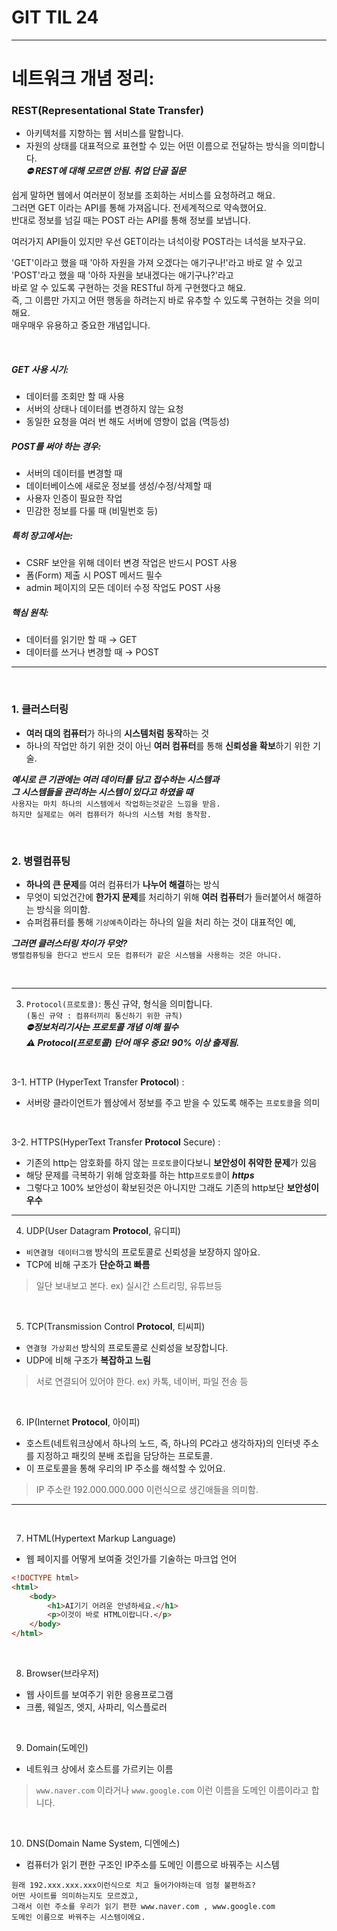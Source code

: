 # GIT TIL 24
---

# 네트워크 개념 정리:

### REST(Representational State Transfer) 
- 아키텍처를 지향하는 웹 서비스를 말합니다. 
- 자원의 상태를 대표적으로 표현할 수 있는 어떤 이름으로 전달하는 방식을 의미합니다. <br>
***⛔ REST에 대해 모르면 안됨. 취업 단골 질문***

쉽게 말하면 웹에서 여러분이 정보를 조회하는 서비스를 요청하려고 해요. <br>
그러면 GET 이라는 API를 통해 가져옵니다. 전세계적으로 약속했어요. <br>
반대로 정보를 넘길 때는 POST 라는 API를 통해 정보를 보냅니다. <br>

여러가지 API들이 있지만 우선 GET이라는 녀석이랑 POST라는 녀석을 보자구요. <br>

'GET'이라고 했을 때 '아하 자원을 가져 오겠다는 애기구나!'라고 바로 알 수 있고 <br>
'POST'라고 했을 때 '아하 자원을 보내겠다는 애기구나?'라고 <br>
바로 알 수 있도록 구현하는 것을 RESTful 하게 구현했다고 해요. <br>
즉, 그 이름만 가지고 어떤 행동을 하려는지 바로 유추할 수 있도록 구현하는 것을 의미해요. <br>
매우매우 유용하고 중요한 개념입니다.

<br>


##### GET 사용 시기:
- 데이터를 조회만 할 때 사용
- 서버의 상태나 데이터를 변경하지 않는 요청
- 동일한 요청을 여러 번 해도 서버에 영향이 없음 (멱등성)

##### POST를 써야 하는 경우:
- 서버의 데이터를 변경할 때
- 데이터베이스에 새로운 정보를 생성/수정/삭제할 때
- 사용자 인증이 필요한 작업
- 민감한 정보를 다룰 때 (비밀번호 등)

##### 특히 장고에서는:
- CSRF 보안을 위해 데이터 변경 작업은 반드시 POST 사용
- 폼(Form) 제출 시 POST 메서드 필수
- admin 페이지의 모든 데이터 수정 작업도 POST 사용

##### 핵심 원칙:
- 데이터를 읽기만 할 때 → GET
- 데이터를 쓰거나 변경할 때 → POST

---

<br>

### 1. 클러스터링
- **여러 대의 컴퓨터**가 하나의 **시스템처럼 동작**하는 것 <br>
- 하나의 작업만 하기 위한 것이 아닌 **여러 컴퓨터**를 통해 **신뢰성을 확보**하기 위한 기술.

***예시로 큰 기관에는 여러 데이터를 담고 접수하는 시스템과*** <br>
***그 시스템들을 관리하는 시스템이 있다고 하였을 때*** <br>
    `사용자는 마치 하나의 시스템에서 작업하는것같은 느낌을 받음.` <br>
    `하지만 실제로는 여러 컴퓨터가 하나의 시스템 처럼 동작함.`



<br>

### 2. 병렬컴퓨팅
- **하나의 큰 문제**를 여러 컴퓨터가 **나누어 해결**하는 방식 <br>
- 무엇이 되었건간에 **한가지 문제**를 처리하기 위해 **여러 컴퓨터**가 들러붙어서 해결하는 방식을 의미함.
- 슈퍼컴퓨터를 통해 `기상예측`이라는 하나의 일을 처리 하는 것이 대표적인 예,

***그러면 클러스터링 차이가 무엇?*** <br>
`병렬컴퓨팅을 한다고 반드시 모든 컴퓨터가 같은 시스템을 사용하는 것은 아니다.`


<br>

---

3. `Protocol(프로토콜)`: 통신 규약, 형식을 의미합니다. <br>
`(통신 규약 : 컴퓨터끼리 통신하기 위한 규칙)` <br>
***⛔정보처리기사는 프로토콜 개념 이해 필수*** <br>
***⚠ Protocol(프로토콜) 단어 매우 중요! 90% 이상 출제됨.***

<br>

3-1. HTTP (HyperText Transfer **Protocol**) :
- 서버랑 클라이언트가 웹상에서 정보를 주고 받을 수 있도록 해주는 `프로토콜`을 의미

<br>

3-2. HTTPS(HyperText Transfer **Protocol** Secure) :
- 기존의 http는 암호화를 하지 않는 `프로토콜`이다보니 **보안성이 취약한 문제**가 있음
- 해당 문제를 극복하기 위해 암호화를 하는 http`프로토콜`이 ***https***
- 그렇다고 100% 보안성이 확보된것은 아니지만 그래도 기존의 http보단 **보안성이 우수**

---

4. UDP(User Datagram **Protocol**, 유디피)
- `비연결형 데이터그램` 방식의 프로토콜로 신뢰성을 보장하지 않아요.
- TCP에 비해 구조가 **단순하고 빠름**
>일단 보내보고 본다. ex) 실시간 스트리밍, 유튜브등

<br>

5. TCP(Transmission Control **Protocol**, 티씨피)
- `연결형 가상회선` 방식의 프로토콜로 신뢰성을 보장합니다.
- UDP에 비해 구조가 **복잡하고 느림**
>서로 연결되어 있어야 한다. ex) 카톡, 네이버, 파일 전송 등

<br>

6. IP(Internet **Protocol**, 아이피)
- 호스트(네트워크상에서 하나의 노드, 즉, 하나의 PC라고 생각하자)의 인터넷 주소를 지정하고 패킷의 분배 조립을 담당하는 프로토콜.
- 이 프로토콜을 통해 우리의 IP 주소를 해석할 수 있어요.
>IP 주소란 192.000.000.000 이런식으로 생긴애들을 의미함.

---

<br>

7. HTML(Hypertext Markup Language)
- 웹 페이지를 어떻게 보여줄 것인가를 기술하는 마크업 언어

```html
<!DOCTYPE html>
<html>
    <body>
        <h1>AI기기 어려운 안녕하세요.</h1>
        <p>이것이 바로 HTML이랍니다.</p>
    </body>
</html>
```

<br>

8. Browser(브라우저)
- 웹 사이트를 보여주기 위한 응용프로그램
- 크롬, 웨일즈, 엣지, 사파리, 익스플로러
 
<br>

9. Domain(도메인)
- 네트워크 상에서 호스트를 가르키는 이름
> `www.naver.com` 이라거나 `www.google.com` 이런 이름을 도메인 이름이라고 합니다.

<br>

10. DNS(Domain Name System, 디엔에스)
- 컴퓨터가 읽기 편한 구조인 IP주소를 도메인 이름으로 바꿔주는 시스템
```
원래 192.xxx.xxx.xxx이런식으로 치고 들어가야하는데 엄청 불편하죠?
어떤 사이트를 의미하는지도 모르겠고, 
그래서 이런 주소를 우리가 읽기 편한 www.naver.com , www.google.com
도메인 이름으로 바꿔주는 시스템이에요.
```